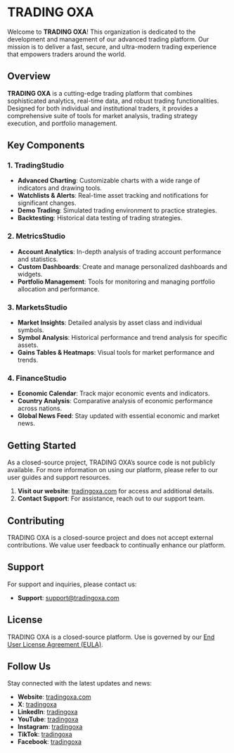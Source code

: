# TRADING OXA

Welcome to **TRADING OXA**! This organization is dedicated to the development and management of our advanced trading platform. Our mission is to deliver a fast, secure, and ultra-modern trading experience that empowers traders around the world.

## Overview

**TRADING OXA** is a cutting-edge trading platform that combines sophisticated analytics, real-time data, and robust trading functionalities. Designed for both individual and institutional traders, it provides a comprehensive suite of tools for market analysis, trading strategy execution, and portfolio management.

## Key Components

### 1. TradingStudio
- **Advanced Charting**: Customizable charts with a wide range of indicators and drawing tools.
- **Watchlists & Alerts**: Real-time asset tracking and notifications for significant changes.
- **Demo Trading**: Simulated trading environment to practice strategies.
- **Backtesting**: Historical data testing of trading strategies.

### 2. MetricsStudio
- **Account Analytics**: In-depth analysis of trading account performance and statistics.
- **Custom Dashboards**: Create and manage personalized dashboards and widgets.
- **Portfolio Management**: Tools for monitoring and managing portfolio allocation and performance.

### 3. MarketsStudio
- **Market Insights**: Detailed analysis by asset class and individual symbols.
- **Symbol Analysis**: Historical performance and trend analysis for specific assets.
- **Gains Tables & Heatmaps**: Visual tools for market performance and trends.

### 4. FinanceStudio
- **Economic Calendar**: Track major economic events and indicators.
- **Country Analysis**: Comparative analysis of economic performance across nations.
- **Global News Feed**: Stay updated with essential economic and market news.

## Getting Started

As a closed-source project, TRADING OXA’s source code is not publicly available. For more information on using our platform, please refer to our user guides and support resources.

1. **Visit our website**: [tradingoxa.com](https://tradingoxa.com) for access and additional details.
2. **Contact Support**: For assistance, reach out to our support team.

## Contributing

TRADING OXA is a closed-source project and does not accept external contributions. We value user feedback to continually enhance our platform.

## Support

For support and inquiries, please contact us:

- **Support**: [support@tradingoxa.com](mailto:support@tradingoxa.com)

## License

TRADING OXA is a closed-source platform. Use is governed by our [End User License Agreement (EULA)](https://tradingoxa.com/eula).

## Follow Us

Stay connected with the latest updates and news:

- **Website**: [tradingoxa.com](https://tradingoxa.com)
- **X**: [tradingoxa](https://x.com/tradingoxa)
- **LinkedIn**: [tradingoxa](https://linkedin.com/company/tradingoxa)
- **YouTube**: [tradingoxa](https://youtube.com/channel/tradingoxa)
- **Instagram**: [tradingoxa](https://instagram.com/tradingoxa)
- **TikTok**: [tradingoxa](https://tiktok.com/@tradingoxa)
- **Facebook**: [tradingoxa](https://facebook.com/tradingoxa)
